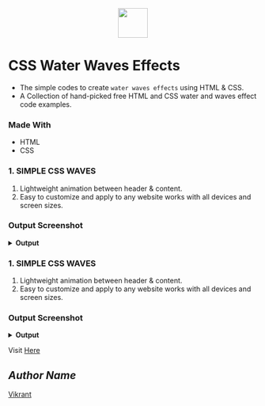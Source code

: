 <div align="center">
  <img height="60" src="https://user-images.githubusercontent.com/85709371/153715643-d0d2a5b8-3be9-41bc-9885-de1dc5808a20.png">
</div>

# CSS Water Waves Effects
- The simple codes to create `water waves effects` using HTML & CSS.
- A Collection of hand-picked free HTML and CSS water and waves effect code examples.

### Made With
- HTML
- CSS

### 1. SIMPLE CSS WAVES
1. Lightweight animation between header & content. 
2. Easy to customize and apply to any website works with all devices and screen sizes.

### Output Screenshot
<details><summary><b>Output</b></summary>
  <p align="center">
    <a href="Outputs/output 1.png"><img src="https://user-images.githubusercontent.com/85709371/155489248-f74977b9-e1fc-4f02-aa4e-4e748a121aac.png" alt="output 1"></a>
  </p>
</details>

### 1. SIMPLE CSS WAVES
1. Lightweight animation between header & content. 
2. Easy to customize and apply to any website works with all devices and screen sizes.

### Output Screenshot
<details><summary><b>Output</b></summary>
  <p align="center">
    <a href="Outputs/output 1.png"><img src="https://user-images.githubusercontent.com/85709371/155489248-f74977b9-e1fc-4f02-aa4e-4e748a121aac.png" alt="output 1"></a>
  </p>
</details>

Visit <a href="https://vikrant-v28.github.io/loader_animation/">Here</a>

## *Author Name*
[Vikrant](https://github.com/vikrant-v28)

